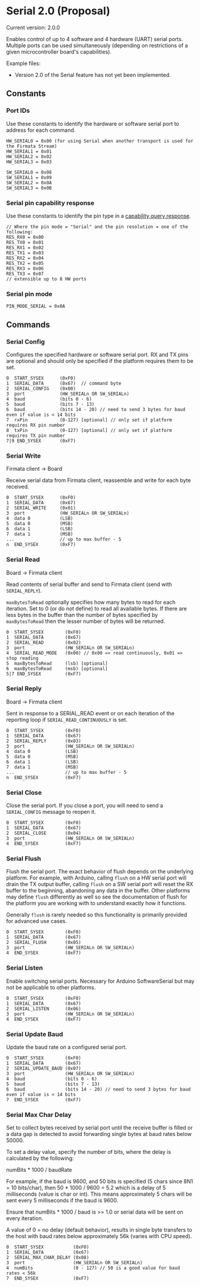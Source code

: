 # Serial 2.0 (Proposal)

Current version: 2.0.0

Enables control of up to 4 software and 4 hardware (UART) serial ports. Multiple ports can be
used simultaneously (depending on restrictions of a given microcontroller board's capabilities).

Example files:
 * Version 2.0 of the Serial feature has not yet been implemented.

## Constants

### Port IDs

Use these constants to identify the hardware or software serial port to address for each command.

```
HW_SERIAL0 = 0x00 (for using Serial when another transport is used for the Firmata Stream)
HW_SERIAL1 = 0x01
HW_SERIAL2 = 0x02
HW_SERIAL3 = 0x03

SW_SERIAL0 = 0x08
SW_SERIAL1 = 0x09
SW_SERIAL2 = 0x0A
SW_SERIAL3 = 0x0B
```

### Serial pin capability response

Use these constants to identify the pin type in a [capability query response](https://github.com/firmata/protocol/blob/master/protocol.md#capability-query).

```
// Where the pin mode = "Serial" and the pin resolution = one of the following:
RES_RX0 = 0x00
RES_TX0 = 0x01
RES_RX1 = 0x02
RES_TX1 = 0x03
RES_RX2 = 0x04
RES_TX2 = 0x05
RES_RX3 = 0x06
RES_TX3 = 0x07
// extensible up to 8 HW ports

```

### Serial pin mode

```
PIN_MODE_SERIAL = 0x0A
```

## Commands

### Serial Config

Configures the specified hardware or software serial port. RX and TX pins are optional and should
only be specified if the platform requires them to be set.

```
0  START_SYSEX      (0xF0)
1  SERIAL_DATA      (0x67)  // command byte
2  SERIAL_CONFIG    (0x00)
3  port             (HW_SERIALn OR SW_SERIALn)
4  baud             (bits 0 - 6)
5  baud             (bits 7 - 13)
6  baud             (bits 14 - 20) // need to send 3 bytes for baud even if value is < 14 bits
7  rxPin            (0-127) [optional] // only set if platform requires RX pin number
8  txPin            (0-127) [optional] // only set if platform requires TX pin number
7|9 END_SYSEX       (0xF7)
```

### Serial Write

Firmata client -> Board

Receive serial data from Firmata client, reassemble and write for each byte received.

```
0  START_SYSEX      (0xF0)
1  SERIAL_DATA      (0x67)
2  SERIAL_WRITE     (0x01)
3  port             (HW_SERIALn OR SW_SERIALn)
4  data 0           (LSB)
5  data 0           (MSB)
6  data 1           (LSB)
7  data 1           (MSB)
...                 // up to max buffer - 5
n  END_SYSEX        (0xF7)
```

### Serial Read

Board -> Firmata client

Read contents of serial buffer and send to Firmata client (send with `SERIAL_REPLY`).

`maxBytesToRead` optionally specifies how many bytes to read for each iteration. Set to 0 (or do not
define) to read all available bytes. If there are less bytes in the buffer than the number of bytes
specified by `maxBytesToRead` then the lesser number of bytes will be returned.

```
0  START_SYSEX        (0xF0)
1  SERIAL_DATA        (0x67)
2  SERIAL_READ        (0x02)
3  port               (HW_SERIALn OR SW_SERIALn)
4  SERIAL_READ_MODE   (0x00) // 0x00 => read continuously, 0x01 => stop reading
5  maxBytesToRead     (lsb) [optional]
6  maxBytesToRead     (msb) [optional]
5|7 END_SYSEX         (0xF7)
```

### Serial Reply

Board -> Firmata client

Sent in response to a SERIAL_READ event or on each iteration of the reporting loop if `SERIAL_READ_CONTINUOUSLY` is set.

```
0  START_SYSEX        (0xF0)
1  SERIAL_DATA        (0x67)
2  SERIAL_REPLY       (0x03)
3  port               (HW_SERIALn OR SW_SERIALn)
4  data 0             (LSB)
5  data 0             (MSB)
6  data 1             (LSB)
7  data 1             (MSB)
...                   // up to max buffer - 5
n  END_SYSEX          (0xF7)
```

### Serial Close

Close the serial port. If you close a port, you will need to send a `SERIAL_CONFIG` message to
reopen it.

```
0  START_SYSEX        (0xF0)
1  SERIAL_DATA        (0x67)
2  SERIAL_CLOSE       (0x04)
3  port               (HW_SERIALn OR SW_SERIALn)
4  END_SYSEX          (0xF7)
```

### Serial Flush

Flush the serial port. The exact behavior of flush depends on the underlying platform. For example,
with Arduino, calling `flush` on a HW serial port will drain the TX output buffer, calling `flush`
on a SW serial port will reset the RX buffer to the beginning, abandoning any data in the buffer.
Other platforms may define `flush` differently as well so see the documentation of flush for the
platform you are working with to understand exactly how it functions.

Generally `flush` is rarely needed so this functionality is primarily provided for advanced use
cases.

```
0  START_SYSEX        (0xF0)
1  SERIAL_DATA        (0x67)
2  SERIAL_FLUSH       (0x05)
3  port               (HW_SERIALn OR SW_SERIALn)
4  END_SYSEX          (0xF7)
```

### Serial Listen

Enable switching serial ports. Necessary for Arduino SoftwareSerial but may not be applicable to
other platforms.

```
0  START_SYSEX        (0xF0)
1  SERIAL_DATA        (0x67)
2  SERIAL_LISTEN      (0x06)
3  port               (HW_SERIALn OR SW_SERIALn)
4  END_SYSEX          (0xF7)
```

### Serial Update Baud

Update the baud rate on a configured serial port.

```
0  START_SYSEX        (0xF0)
1  SERIAL_DATA        (0x67)
2  SERIAL_UPDATE_BAUD (0x07)
3  port               (HW_SERIALn OR SW_SERIALn)
4  baud               (bits 0 - 6)
5  baud               (bits 7 - 13)
6  baud               (bits 14 - 20) // need to send 3 bytes for baud even if value is < 14 bits
7  END_SYSEX          (0xF7)
```

### Serial Max Char Delay

Set to collect bytes received by serial port until the receive buffer is filled or a data gap is
detected to avoid forwarding single bytes at baud rates below 50000.

To set a delay value, specify the number of bits, where the delay is calculated by the following:

numBits * 1000 / baudRate

For example, if the baud is 9600, and 50 bits is specified (5 chars since 8N1 = 10 bits/char),
then 50 * 1000 / 9600 = 5.2 which is a delay of 5 milliseconds (value is char or int). This
means approximately 5 chars will be sent every 5 milliseconds if the baud is 9600.

Ensure that numBits * 1000 / baud is >= 1.0 or serial data will be sent on every iteration.

A value of 0 = no delay (default behavior), results in single byte transfers to the host with
baud rates below approximately 56k (varies with CPU speed).

```
0  START_SYSEX           (0xF0)
1  SERIAL_DATA           (0x67)
2  SERIAL_MAX_CHAR_DELAY (0x08)
3  port                  (HW_SERIALn OR SW_SERIALn)
4  numBits               (0 - 127) // 50 is a good value for baud rates < 56k
7  END_SYSEX             (0xF7)
```
